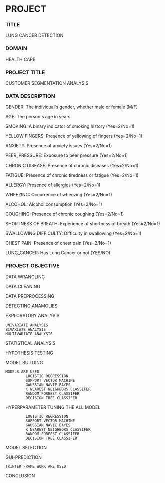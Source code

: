 
# PROJECT 

### TITLE
LUNG CANCER DETECTION
### DOMAIN
HEALTH CARE
### PROJECT TITLE
CUSTOMER SEGMENTATION ANALYSIS
### DATA DESCRIPTION
GENDER: The individual's gender, whether male or female (M/F)

AGE: The person's age in years

SMOKING: A binary indicator of smoking history (Yes=2/No=1)

YELLOW FINGERS: Presence of yellowing of fingers (Yes=2/No=1)

ANXIETY: Presence of anxiety issues (Yes=2/No=1)

PEER_PRESSURE: Exposure to peer pressure (Yes=2/No=1)

CHRONIC DISEASE: Presence of chronic diseases (Yes=2/No=1)

FATIGUE: Presence of chronic tiredness or fatigue (Yes=2/No=1)

ALLERGY: Presence of allergies (Yes=2/No=1)

WHEEZING: Occurrence of wheezing (Yes=2/No=1)

ALCOHOL: Alcohol consumption (Yes=2/No=1)

COUGHING: Presence of chronic coughing (Yes=2/No=1)

SHORTNESS OF BREATH: Experience of shortness of breath (Yes=2/No=1)

SWALLOWING DIFFICULTY: Difficulty in swallowing (Yes=2/No=1)

CHEST PAIN: Presence of chest pain (Yes=2/No=1)

LUNG_CANCER: Has Lung Cancer or not (YES/NO)
### PROJECT OBJECTIVE

DATA WRANGLING

DATA CLEANING

DATA PREPROCESSING

DETECTING ANAMOLIES

EXPLORATORY ANALYSIS

    UNIVARIATE ANALYSIS
    BIVARIATE ANALYSIS
    MULTIVARIATE ANALYSIS 
STATISTICAL ANALYSIS

HYPOTHESIS TESTING


MODEL BUILDING

    MODELS ARE USED
             LOGISTIC REGRESSION
             SUPPORT VECTOR MACHINE
             GAUSSIAN NAVIE BAYES
             K NEAREST NEIGHBORS CLASSIFER
             RANDOM FOREEST CLASSIFER
             DECISION TREE CLASSIFER

HYPERPARAMETER TUNING THE ALL MODEL

             LOGISTIC REGRESSION
             SUPPORT VECTOR MACHINE
             GAUSSIAN NAVIE BAYES
             K NEAREST NEIGHBORS CLASSIFER
             RANDOM FOREEST CLASSIFER
             DECISION TREE CLASSIFER

MODEL SELECTION

GUI-PREDICTION

    TKINTER FRAME WORK ARE USED


CONCLUSION 
    

   
